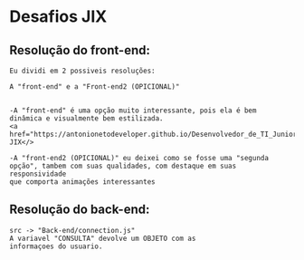 # Desafios JIX

## Resolução do front-end:
    Eu dividi em 2 possiveis resoluções:
        
    A "front-end" e a "Front-end2 (OPICIONAL)"
    
    
    -A "front-end" é uma opção muito interessante, pois ela é bem
    dinâmica e visualmente bem estilizada.
    <a href="https://antonionetodeveloper.github.io/Desenvolvedor_de_TI_Junior/index.html">DESAFIO JIX</>

    -A "front-end2 (OPICIONAL)" eu deixei como se fosse uma "segunda
    opção", tambem com suas qualidades, com destaque em suas responsividade
    que comporta animações interessantes


## Resolução do back-end:
    src -> "Back-end/connection.js"
    A variavel "CONSULTA" devolve um OBJETO com as 
    informaçoes do usuario.
